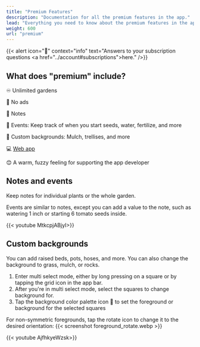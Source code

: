 ```yaml
---
title: "Premium Features"
description: "Documentation for all the premium features in the app."
lead: "Everything you need to know about the premium features in the app."
weight: 600
url: "premium"
---
```


{{< alert icon="💸" context="info" text="Answers to your subscription questions <a href=\"../account#subscriptions\">here</a>." />}}

## What does "premium" include?

♾ Unlimited gardens

🚫 No ads

📝 Notes

📅 Events: Keep track of when you start seeds, water, fertilize, and more

🎨 Custom backgrounds: Mulch, trellises, and more

💻 [Web app](https://planter.garden/gardens)

😊 A warm, fuzzy feeling for supporting the app developer



## Notes and events

Keep notes for individual plants or the whole garden.

Events are similar to notes, except you can add a value to the note, such as watering 1 inch or starting 6 tomato seeds inside.

{{< youtube MtkcpjABjyI>}}

## Custom backgrounds

You can add raised beds, pots, hoses, and more. You can also change the background to grass, mulch, or rocks.

1. Enter multi select mode, either by long pressing on a square or by tapping the grid icon in the app bar.
2. After you're in multi select mode, select the squares to change background for.
3. Tap the background color palette icon 🎨 to set the foreground or background for the selected squares

For non-symmetric foregrounds, tap the rotate icon to change it to the desired orientation:
{{< screenshot foreground_rotate.webp >}}

{{< youtube AjfhkyeWzsk>}}
